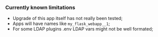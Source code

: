 ### Currently known limitations

* Upgrade of this app itself has not really been tested;
* Apps will have names like `my_flask_webapp__1`;
* For some LDAP plugins .env LDAP vars might not be well formated;
